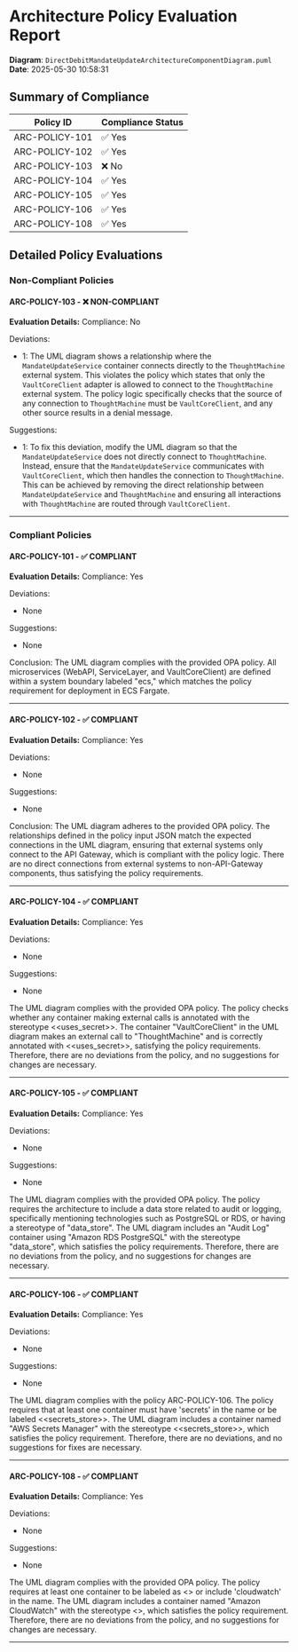 # Architecture Policy Evaluation Report

**Diagram**: `DirectDebitMandateUpdateArchitectureComponentDiagram.puml`
**Date**: 2025-05-30 10:58:31

## Summary of Compliance

| Policy ID      | Compliance Status |
|----------------|-------------------|
| ARC-POLICY-101      | ✅ Yes    |
| ARC-POLICY-102      | ✅ Yes    |
| ARC-POLICY-103      | ❌ No    |
| ARC-POLICY-104      | ✅ Yes    |
| ARC-POLICY-105      | ✅ Yes    |
| ARC-POLICY-106      | ✅ Yes    |
| ARC-POLICY-108      | ✅ Yes    |

## Detailed Policy Evaluations

### Non-Compliant Policies

#### ARC-POLICY-103 - ❌ NON-COMPLIANT

**Evaluation Details:**
Compliance: No

Deviations:
- 1: The UML diagram shows a relationship where the `MandateUpdateService` container connects directly to the `ThoughtMachine` external system. This violates the policy which states that only the `VaultCoreClient` adapter is allowed to connect to the `ThoughtMachine` external system. The policy logic specifically checks that the source of any connection to `ThoughtMachine` must be `VaultCoreClient`, and any other source results in a denial message.

Suggestions:
- 1: To fix this deviation, modify the UML diagram so that the `MandateUpdateService` does not directly connect to `ThoughtMachine`. Instead, ensure that the `MandateUpdateService` communicates with `VaultCoreClient`, which then handles the connection to `ThoughtMachine`. This can be achieved by removing the direct relationship between `MandateUpdateService` and `ThoughtMachine` and ensuring all interactions with `ThoughtMachine` are routed through `VaultCoreClient`.

---

### Compliant Policies

#### ARC-POLICY-101 - ✅ COMPLIANT

**Evaluation Details:**
Compliance: Yes

Deviations:
- None

Suggestions:
- None

Conclusion: The UML diagram complies with the provided OPA policy. All microservices (WebAPI, ServiceLayer, and VaultCoreClient) are defined within a system boundary labeled "ecs," which matches the policy requirement for deployment in ECS Fargate.

---

#### ARC-POLICY-102 - ✅ COMPLIANT

**Evaluation Details:**
Compliance: Yes

Deviations:
- None

Suggestions:
- None

Conclusion:
The UML diagram adheres to the provided OPA policy. The relationships defined in the policy input JSON match the expected connections in the UML diagram, ensuring that external systems only connect to the API Gateway, which is compliant with the policy logic. There are no direct connections from external systems to non-API-Gateway components, thus satisfying the policy requirements.

---

#### ARC-POLICY-104 - ✅ COMPLIANT

**Evaluation Details:**
Compliance: Yes

Deviations:
- None

Suggestions:
- None

The UML diagram complies with the provided OPA policy. The policy checks whether any container making external calls is annotated with the stereotype <<uses_secret>>. The container "VaultCoreClient" in the UML diagram makes an external call to "ThoughtMachine" and is correctly annotated with <<uses_secret>>, satisfying the policy requirements. Therefore, there are no deviations from the policy, and no suggestions for changes are necessary.

---

#### ARC-POLICY-105 - ✅ COMPLIANT

**Evaluation Details:**
Compliance: Yes

Deviations:
- None

Suggestions:
- None

The UML diagram complies with the provided OPA policy. The policy requires the architecture to include a data store related to audit or logging, specifically mentioning technologies such as PostgreSQL or RDS, or having a stereotype of "data_store". The UML diagram includes an "Audit Log" container using "Amazon RDS PostgreSQL" with the stereotype "data_store", which satisfies the policy requirements. Therefore, there are no deviations from the policy, and no suggestions for changes are necessary.

---

#### ARC-POLICY-106 - ✅ COMPLIANT

**Evaluation Details:**
Compliance: Yes

Deviations:
- None

Suggestions:
- None

The UML diagram complies with the policy ARC-POLICY-106. The policy requires that at least one container must have 'secrets' in the name or be labeled <<secrets_store>>. The UML diagram includes a container named "AWS Secrets Manager" with the stereotype <<secrets_store>>, which satisfies the policy requirement. Therefore, there are no deviations, and no suggestions for fixes are necessary.

---

#### ARC-POLICY-108 - ✅ COMPLIANT

**Evaluation Details:**
Compliance: Yes

Deviations:
- None

Suggestions:
- None

The UML diagram complies with the provided OPA policy. The policy requires at least one container to be labeled as <<observability>> or include 'cloudwatch' in the name. The UML diagram includes a container named "Amazon CloudWatch" with the stereotype <<observability>>, which satisfies the policy requirement. Therefore, there are no deviations from the policy, and no suggestions for changes are necessary.

---

